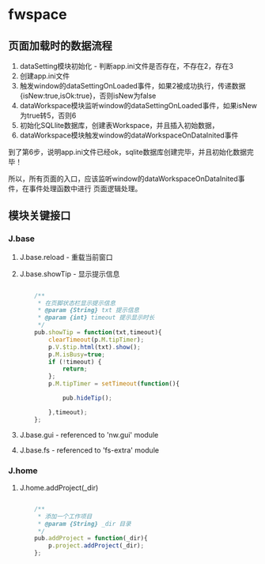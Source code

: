 fwspace
=======

## 页面加载时的数据流程

1. dataSetting模块初始化 - 判断app.ini文件是否存在，不存在2，存在3
2. 创建app.ini文件
3. 触发window的dataSettingOnLoaded事件，如果2被成功执行，传递数据{isNew:true,isOk:true}，否则isNew为false
4. dataWorkspace模块监听window的dataSettingOnLoaded事件，如果isNew为true转5，否则6
5. 初始化SQLlite数据库，创建表Workspace，并且插入初始数据，
6. dataWorkspace模块触发window的dataWorkspaceOnDataInited事件

到了第6步，说明app.ini文件已经ok，sqlite数据库创建完毕，并且初始化数据完毕！

所以，所有页面的入口，应该监听window的dataWorkspaceOnDataInited事件，在事件处理函数中进行
页面逻辑处理。

## 模块关键接口

### J.base

1. J.base.reload - 重载当前窗口
2. J.base.showTip - 显示提示信息

	``` js

		/**
		 * 在页脚状态栏显示提示信息
		 * @param {String} txt 提示信息
		 * @param {int} timeout 提示显示时长
		 */
		pub.showTip = function(txt,timeout){
			clearTimeout(p.M.tipTimer);
			p.V.$tip.html(txt).show();
			p.M.isBusy=true;
			if (!timeout) {
				return;
			};
			p.M.tipTimer = setTimeout(function(){

				pub.hideTip();

			},timeout);
		};

	```
3. J.base.gui - referenced to 'nw.gui' module
4. J.base.fs - referenced to 'fs-extra' module

### J.home

1. J.home.addProject(_dir)

	``` js

		/**
		 * 添加一个工作项目
		 * @param {String} _dir 目录
		 */
		pub.addProject = function(_dir){
			p.project.addProject(_dir);
		};

	```